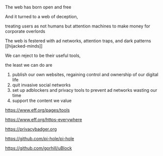 ---
---

The web has born open and free

And it turned to a web of deception, 

treating users as not humans but attention machines to make money for corporate overlords 

The web is festered with ad networks, attention traps, and dark patterns [[hijacked-minds]]

We can reject to be their useful tools, 

the least we can do are

1. publish our own websites, regaining control and ownership of our digital life
2. quit invasive social networks
3. set up adblockers and privacy tools to prevent ad networks wasting our time 
4. support the content we value   

<https://www.eff.org/pages/tools>

<https://www.eff.org/https-everywhere>

<https://privacybadger.org>

<https://github.com/pi-hole/pi-hole>

<https://github.com/gorhill/uBlock>